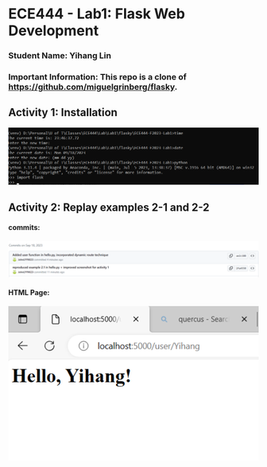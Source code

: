 # ECE444 - Lab1: Flask Web Development

### Student Name: Yihang Lin
### Important Information: This repo is a clone of https://github.com/miguelgrinberg/flasky. 


## Activity 1: Installation
![img.png](Screenshots/img.png)

## Activity 2: Replay examples 2-1 and 2-2
#### commits:
![img.png](Screenshots/img1.png)

#### HTML Page:
![img.png](Screenshots/img2.png)